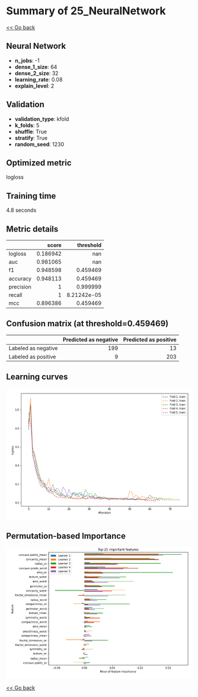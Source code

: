 # Summary of 25_NeuralNetwork

[<< Go back](../README.md)


## Neural Network
- **n_jobs**: -1
- **dense_1_size**: 64
- **dense_2_size**: 32
- **learning_rate**: 0.08
- **explain_level**: 2

## Validation
 - **validation_type**: kfold
 - **k_folds**: 5
 - **shuffle**: True
 - **stratify**: True
 - **random_seed**: 1230

## Optimized metric
logloss

## Training time

4.8 seconds

## Metric details
|           |    score |     threshold |
|:----------|---------:|--------------:|
| logloss   | 0.186942 | nan           |
| auc       | 0.981065 | nan           |
| f1        | 0.948598 |   0.459469    |
| accuracy  | 0.948113 |   0.459469    |
| precision | 1        |   0.999999    |
| recall    | 1        |   8.21242e-05 |
| mcc       | 0.896386 |   0.459469    |


## Confusion matrix (at threshold=0.459469)
|                     |   Predicted as negative |   Predicted as positive |
|:--------------------|------------------------:|------------------------:|
| Labeled as negative |                     199 |                      13 |
| Labeled as positive |                       9 |                     203 |

## Learning curves
![Learning curves](learning_curves.png)

## Permutation-based Importance
![Permutation-based Importance](permutation_importance.png)

[<< Go back](../README.md)
